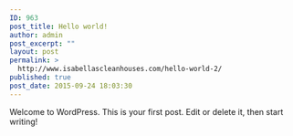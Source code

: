```yaml
---
ID: 963
post_title: Hello world!
author: admin
post_excerpt: ""
layout: post
permalink: >
  http://www.isabellascleanhouses.com/hello-world-2/
published: true
post_date: 2015-09-24 18:03:30
---
```

Welcome to WordPress. This is your first post. Edit or delete it, then start writing!